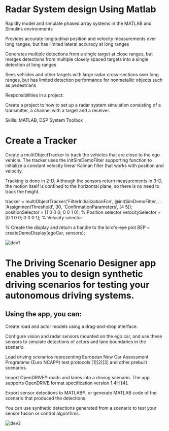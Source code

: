# Radar System design Using Matlab
Rapidly model and simulate phased array systems in the MATLAB and Simulink environments

Provides accurate longitudinal position and velocity measurements over long ranges, but has limited lateral accuracy at long ranges

Generates multiple detections from a single target at close ranges, but merges detections from multiple closely spaced targets into a single detection at long ranges

Sees vehicles and other targets with large radar cross-sections over long ranges, but has limited detection performance for nonmetallic objects such as pedestrians

Responsibilities in a project: 

Create a project to how to set up a radar system simulation consisting of a transmitter, a channel with a target and a receiver.

Skills: MATLAB, DSP System Toolbox


# Create a Tracker
Create a multiObjectTracker to track the vehicles that are close to the ego vehicle. The tracker uses the initSimDemoFilter supporting function to initialize a constant velocity linear Kalman filter that works with position and velocity.

Tracking is done in 2-D. Although the sensors return measurements in 3-D, the motion itself is confined to the horizontal plane, so there is no need to track the height.

tracker = multiObjectTracker('FilterInitializationFcn', @initSimDemoFilter, ...
    'AssignmentThreshold', 30, 'ConfirmationParameters', [4 5]);
positionSelector = [1 0 0 0; 0 0 1 0]; % Position selector
velocitySelector = [0 1 0 0; 0 0 0 1]; % Velocity selector

% Create the display and return a handle to the bird's-eye plot
BEP = createDemoDisplay(egoCar, sensors);

![dev1](https://user-images.githubusercontent.com/20502930/51167165-d73c6d00-18cb-11e9-91b1-d7026d5667f5.JPG)


# The Driving Scenario Designer app enables you to design synthetic driving scenarios for testing your autonomous driving systems.

## Using the app, you can:

Create road and actor models using a drag-and-drop interface.

Configure vision and radar sensors mounted on the ego car, and use these sensors to simulate detections of actors and lane boundaries in the scenario.

Load driving scenarios representing European New Car Assessment Programme (Euro NCAP®) test protocols [1][2][3] and other prebuilt scenarios.

Import OpenDRIVE® roads and lanes into a driving scenario. The app supports OpenDRIVE format specification version 1.4H [4].

Export sensor detections to MATLAB®, or generate MATLAB code of the scenario that produced the detections.

You can use synthetic detections generated from a scenario to test your sensor fusion or control algorithms. 

![dev2](https://user-images.githubusercontent.com/20502930/51167538-dc4dec00-18cc-11e9-9d04-88e4339dfed5.JPG)

